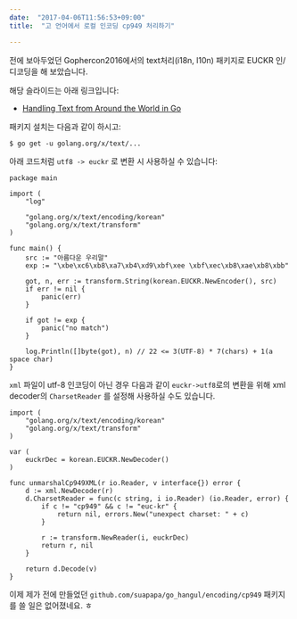 ```yaml
---
date:  "2017-04-06T11:56:53+09:00"
title:  "고 언어에서 로컬 인코딩 cp949 처리하기"

---
```


전에 보아두었던 Gophercon2016에서의 text처리(i18n, l10n) 패키지로
EUCKR 인/디코딩을 해 보았습니다.

해당 슬라이드는 아래 링크입니다:

* [Handling Text from Around the World in Go](https://github.com/…/MarcelVanLohuizen-TextSubre…/slides.pdf)

패키지 설치는 다음과 같이 하시고:

    $ go get -u golang.org/x/text/...

아래 코드처럼 `utf8 -> euckr` 로 변환 시 사용하실 수 있습니다:

    package main

    import (
        "log"

        "golang.org/x/text/encoding/korean"
        "golang.org/x/text/transform"
    )

    func main() {
        src := "아름다운 우리말"
        exp := "\xbe\xc6\xb8\xa7\xb4\xd9\xbf\xee \xbf\xec\xb8\xae\xb8\xbb"

        got, n, err := transform.String(korean.EUCKR.NewEncoder(), src)
        if err != nil {
            panic(err)
        }

        if got != exp {
            panic("no match")
        }

        log.Println([]byte(got), n) // 22 <= 3(UTF-8) * 7(chars) + 1(a space char)
    }

`xml` 파일이 utf-8 인코딩이 아닌 경우 다음과 같이 `euckr->utf8`로의 변환을 위해
xml decoder의 `CharsetReader` 를 설정해 사용하실 수도 있습니다.

    import (
        "golang.org/x/text/encoding/korean"
        "golang.org/x/text/transform"
    )

    var (
    	euckrDec = korean.EUCKR.NewDecoder()
    )

    func unmarshalCp949XML(r io.Reader, v interface{}) error {
    	d := xml.NewDecoder(r)
    	d.CharsetReader = func(c string, i io.Reader) (io.Reader, error) {
    		if c != "cp949" && c != "euc-kr" {
    			return nil, errors.New("unexpect charset: " + c)
    		}

    		r := transform.NewReader(i, euckrDec)
    		return r, nil
    	}

    	return d.Decode(v)
    }

이제 제가 전에 만들었던 `github.com/suapapa/go_hangul/encoding/cp949` 패키지를
쓸 일은 없어졌네요. ㅎ
